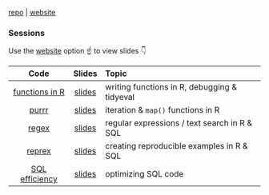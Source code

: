 [repo](https://www.github.com/rjake/analytics-deep-dive/) \| [website](https://www.github.com/pages/rjake/analytics-deep-dive/)

### Sessions

Use the [website](https://www.github.com/pages/rjake/analytics-deep-dive/) option ☝️ to view slides 👇

 Code |Slides | Topic
:---: |:---:  |:---
[functions in R](sessions/r-functions) | [slides](sessions/r-functions/slides.html) | writing functions in R, debugging & tidyeval
[purrr](sessions/purrr) | [slides](sessions/purrr/README.html) | iteration & `map()` functions in R
[regex](sessions/regex) | [slides](sessions/regex/README.html) | regular expressions / text search in R & SQL
[reprex](sessions/reprex) | [slides](sessions/reprex/README.html) | creating reproducible examples in R & SQL
[SQL efficiency](sessions/sql-efficiency) | [slides](sessions/sql-efficiency/README.html) | optimizing SQL code
